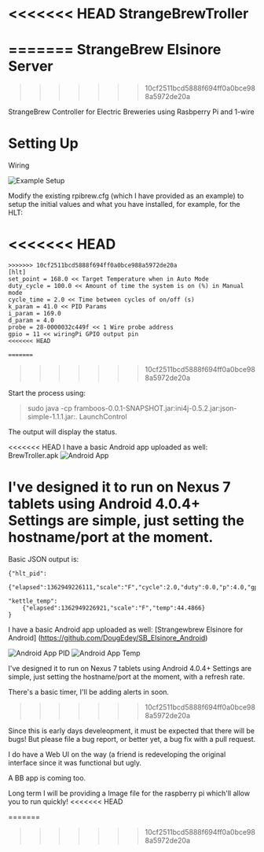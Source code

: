 <<<<<<< HEAD
StrangeBrewTroller
==================
=======
StrangeBrew Elsinore Server
===========================
>>>>>>> 10cf2511bcd5888f694ff0a0bce988a5972de20a

StrangeBrew Controller for Electric Breweries using Rasbperry Pi and 1-wire


Setting Up
==========

Wiring

![Example Setup](img/rpi_circuit.png)

Modify the existing rpibrew.cfg (which I have provided as an example) to setup the initial values and what you have installed, for example, for the HLT:

<<<<<<< HEAD
=======
```
>>>>>>> 10cf2511bcd5888f694ff0a0bce988a5972de20a
[hlt]
set_point = 168.0 << Target Temperature when in Auto Mode
duty_cycle = 100.0 << Amount of time the system is on (%) in Manual mode
cycle_time = 2.0 << Time between cycles of on/off (s)
k_param = 41.0 << PID Params
i_param = 169.0
d_param = 4.0
probe = 28-0000032c449f << 1 Wire probe address
gpio = 11 << wiringPi GPIO output pin
<<<<<<< HEAD

=======
```
>>>>>>> 10cf2511bcd5888f694ff0a0bce988a5972de20a

Start the process using:

> sudo java -cp framboos-0.0.1-SNAPSHOT.jar:ini4j-0.5.2.jar:json-simple-1.1.1.jar:. LaunchControl

The output will display the status.

<<<<<<< HEAD
I have a basic Android app uploaded as well: BrewTroller.apk
![Android App](img/AndroidBrewtroller.png)

I've designed it to run on Nexus 7 tablets using Android 4.0.4+ Settings are simple, just setting the hostname/port at the moment.
=======
Basic JSON output is:

```
{"hlt_pid":
	{"elapsed":1362949226111,"scale":"F","cycle":2.0,"duty":0.0,"p":4.0,"gpio":11,"temp":44.6,"setpoint":175.0,"k":41.0,"i":169.0,"mode":"off"},
	
"kettle_temp":
	{"elapsed":1362949226921,"scale":"F","temp":44.4866}
}
```
I have a basic Android app uploaded as well: 
[Strangewbrew Elsinore for Android] (https://github.com/DougEdey/SB_Elsinore_Android)

![Android App PID](img/PID_Elsinore.png)
![Android App Temp](img/Temp_Elsinore.png)

I've designed it to run on Nexus 7 tablets using Android 4.0.4+ Settings are simple, just setting the hostname/port at the moment, with a refresh rate.

There's a basic timer, I'll be adding alerts in soon.
>>>>>>> 10cf2511bcd5888f694ff0a0bce988a5972de20a

Since this is early days develeopment, it must be expected that there will be bugs! But please file a bug report, or better yet, a bug fix with a pull request.

I do have a Web UI on the way (a friend is redeveloping the original interface since it was functional but ugly.

A BB app is coming too.


Long term I will be providing a Image file for the raspberry pi which'll allow you to run quickly!
<<<<<<< HEAD

=======
>>>>>>> 10cf2511bcd5888f694ff0a0bce988a5972de20a

